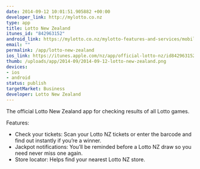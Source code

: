 ```yaml
--- 
date: 2014-09-12 10:01:51.905882 +00:00
developer_link: http://mylotto.co.nz
type: app
title: Lotto New Zealand
itunes_id: "842963152"
android_link: https://mylotto.co.nz/mylotto-features-and-services/mobileapp/
email: ""
permalink: /app/lotto-new-zealand
ios_link: https://itunes.apple.com/nz/app/official-lotto-nz/id842963152?mt=8
thumb: /uploads/app/2014-09/2014-09-12-lotto-new-zealand.png
devices: 
- ios
- android
status: publish
targetMarket: Business
developer: Lotto New Zealand
---
```


The official Lotto New Zealand app for checking results of all Lotto games.

Features:
- Check your tickets: Scan your Lotto NZ tickets or enter the barcode and find out instantly if you’re a winner.
- Jackpot notifications: You’ll be reminded before a Lotto NZ draw so you need never miss one again.
- Store locator: Helps find your nearest Lotto NZ store.
